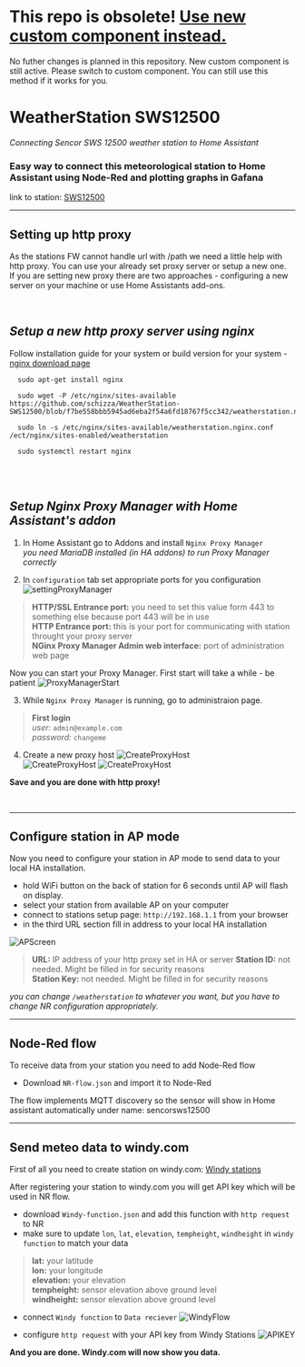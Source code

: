 # This repo is obsolete! [Use new custom component instead.](https://github.com/schizza/SWS-12500-custom-component)
No futher changes is planned in this repository. New custom component is still active. Please switch to custom component.
You can still use this method if it works for you.

# WeatherStation SWS12500
   *Connecting Sencor SWS 12500 weather station to Home Assistant*

 ### Easy way to connect this meteorological station to Home Assistant using Node-Red and plotting graphs in Gafana
   link to station: [SWS12500](https://www.sencor.cz/profesionalni-meteorologicka-stanice/sws-12500)
 ***  
## **Setting up http proxy**
As the stations FW cannot handle url with /path we need a little help with http proxy. You can use your already set proxy server or setup a new one.  
If you are setting new proxy there are two approaches - configuring a new server on your machine or use Home Assistants add-ons.  
  
<br>

## *Setup a new http proxy server using nginx*
Follow installation guide for your system or build version for your system - [nginx download page](https://nginx.org/en/download.html)

```
  sudo apt-get install nginx  
  
  sudo wget -P /etc/nginx/sites-available https://github.com/schizza/WeatherStation-SWS12500/blob/f7be558bbb5945ad6eba2f54a6fd18767f5cc342/weatherstation.nginx.conf 

  sudo ln -s /etc/nginx/sites-available/weatherstation.nginx.conf /ect/nginx/sites-enabled/weatherstation

  sudo systemctl restart nginx
```
<br>
<br>

## *Setup **Nginx Proxy Manager** with Home Assistant's addon*  

1. In Home Assistant go to Addons and install `Nginx Proxy Manager`  
*you need MariaDB installed (in HA addons) to run Proxy Manager correctly*  

2. In `configuration` tab set appropriate ports for you configuration  
![settingProxyManager](/README/settingProxyManager.png?raw=true)
> **HTTP/SSL Entrance port:** you need to set this value form 443 to something else because port 443 will be in use  
> **HTTP Entrance port:** this is your port for communicating with station throught your proxy server  
> **NGinx Proxy Manager Admin web interface:** port of administration web page 

Now you can start your Proxy Manager. First start will take a while - be patient
![ProxyManagerStart](/README/settingProxyManager1.png?raw=true)  

3. While `Nginx Proxy Manager` is running, go to administraion page.
> **First login**  
> *user:* `admin@example.com`  
> *password:* `changeme`
4. Create a new proxy host
![CreateProxyHost](/README/proxyHostAdd.png?raw=true)  
![CreateProxyHost](/README/ProxyHostSettings.png?raw=true)
![CreateProxyHost](/README/ProxyHostSettings1.png?raw=true)  

**Save and you are done with http proxy!**  

<br>  

---
   ## **Configure station in AP mode**

  Now you need to configure your station in AP mode to send data to your local HA installation.
* hold WiFi button on the back of station for 6 seconds until AP will flash on display.
* select your station from available AP on your computer
* connect to stations setup page: `http://192.168.1.1` from your browser
* in the third URL section fill in address to your local HA installation

![APScreen](/README/weatherstationAP.png?raw=true)
  
   > **URL:**         IP address of your http proxy set in HA or server
   > **Station ID:**  not needed. Might be filled in for security reasons  
   > **Station Key:** not needed. Might be filled in for security reasons

*you can change `/weatherstation` to whatever you want, but you have to change NR configuration appropriately.*  

---
## **Node-Red flow**  
To receive data from your station you need to add Node-Red flow
* Download `NR-flow.json` and import it to Node-Red

The flow implements MQTT discovery so the sensor will show in Home assistant automatically under name: sencorsws12500
      
---
## **Send meteo data to windy.com**
First of all you need to create station on windy.com: [Windy stations](https://stations.windy.com)

After registering your station to windy.com you will get API key which will be used in NR flow. 
* download `Windy-function.json` and add this function with `http request` to NR
* make sure to update `lon`, `lat`, `elevation`, `tempheight`, `windheight` in `windy function` to match your data
> **lat:** your latitude  
> **lon:** your longitude  
> **elevation:** your elevation  
> **tempheight:** sensor elevation above ground level  
> **windheight:** sensor elevation above ground level   

* connect `Windy function` to `Data reciever` 
![WindyFlow](/README/windy.png) 

* configure `http request` with your API key from Windy Stations
![APIKEY](/README/windyAPIKey.png)

**And you are done. Windy.com will now show you data.**
